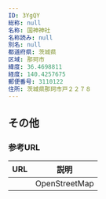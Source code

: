 ```yaml
---
ID: 3YgQY
総称: null
名称: 国神神社
名称読み: null
別名: null
都道府県: 茨城県
区域: 那珂市
緯度: 36.4698811
経度: 140.4257675
郵便番号: 3110122
住所: 茨城県那珂市戸２２７８
---
```


## その他

### 参考URL

| URL | 説明          |
| --- | ------------- |
|     | OpenStreetMap |
